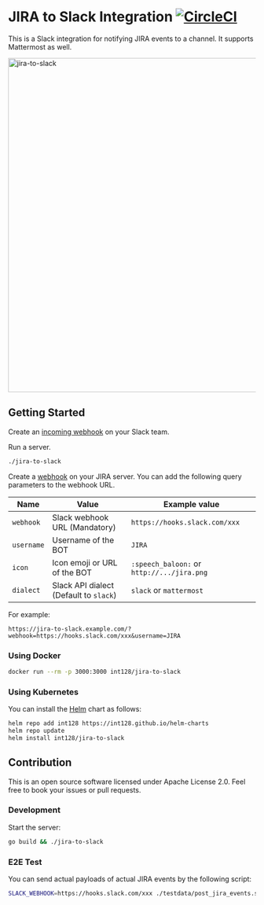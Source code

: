 # JIRA to Slack Integration [![CircleCI](https://circleci.com/gh/int128/jira-to-slack.svg?style=shield)](https://circleci.com/gh/int128/jira-to-slack)

This is a Slack integration for notifying JIRA events to a channel.
It supports Mattermost as well.

<img width="680" alt="jira-to-slack" src="https://user-images.githubusercontent.com/321266/36666061-c14e272e-1b2c-11e8-9e93-1f8f2857cbe0.png">

## Getting Started

Create an [incoming webhook](https://my.slack.com/services/new/incoming-webhook) on your Slack team.

Run a server.

```sh
./jira-to-slack
```

Create a [webhook](https://developer.atlassian.com/server/jira/platform/webhooks/) on your JIRA server.
You can add the following query parameters to the webhook URL.

Name | Value | Example value
-----|-------|--------------
`webhook` | Slack webhook URL (Mandatory) | `https://hooks.slack.com/xxx`
`username` | Username of the BOT | `JIRA`
`icon` | Icon emoji or URL of the BOT | `:speech_baloon:` or `http://.../jira.png`
`dialect` | Slack API dialect (Default to `slack`) | `slack` or `mattermost`

For example:

```
https://jira-to-slack.example.com/?webhook=https://hooks.slack.com/xxx&username=JIRA
```


### Using Docker

```bash
docker run --rm -p 3000:3000 int128/jira-to-slack
```

### Using Kubernetes

You can install the [Helm](https://github.com/kubernetes/helm) chart as follows:

```bash
helm repo add int128 https://int128.github.io/helm-charts
helm repo update
helm install int128/jira-to-slack
```


## Contribution

This is an open source software licensed under Apache License 2.0.
Feel free to book your issues or pull requests.


### Development

Start the server:

```sh
go build && ./jira-to-slack
```

### E2E Test

You can send actual payloads of actual JIRA events by the following script:

```sh
SLACK_WEBHOOK=https://hooks.slack.com/xxx ./testdata/post_jira_events.sh
```
